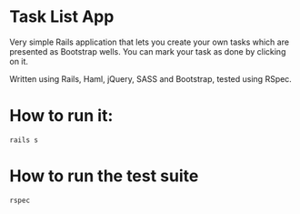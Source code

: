 # Task List App
Very simple Rails application that lets you create your own tasks which are presented as Bootstrap wells. You can mark your task as done by clicking on it.

Written using Rails, Haml, jQuery, SASS and Bootstrap, tested using RSpec.

# How to run it:

```
rails s
```

# How to run the test suite

```
rspec
```


